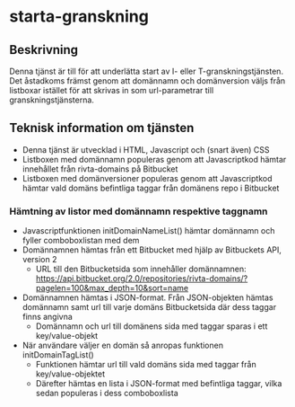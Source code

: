 # starta-granskning

## Beskrivning
Denna tjänst är till för att underlätta start av I- eller T-granskningstjänsten. 
Det åstadkoms främst genom att domännamn och domänversion väljs från listboxar istället för att skrivas in som url-parametrar till granskningstjänsterna.

## Teknisk information om tjänsten
- Denna tjänst är utvecklad i HTML, Javascript och (snart även) CSS
- Listboxen med domännamn populeras genom att Javascriptkod hämtar innehållet från rivta-domains på Bitbucket
- Listboxen med domänversioner populeras genom att Javascriptkod hämtar vald domäns befintliga taggar från domänens repo i Bitbucket

### Hämtning av listor med domännamn respektive taggnamn
- Javascriptfunktionen initDomainNameList() hämtar domännamn och fyller comboboxlistan med dem
- Domännamnen hämtas från ett Bitbucket med hjälp av Bitbuckets API, version 2
  - URL till den Bitbucketsida som innehåller domännamnen: https://api.bitbucket.org/2.0/repositories/rivta-domains/?pagelen=100&max_depth=10&sort=name
- Domännamnen hämtas i JSON-format. Från JSON-objekten hämtas domännamn samt url till varje domäns Bitbucketsida där dess taggar finns angivna
  - Domännamn och url till domänens sida med taggar sparas i ett key/value-objekt
- När användare väljer en domän så anropas funktionen initDomainTagList()
  - Funktionen hämtar url till vald domäns sida med taggar från key/value-objektet
  - Därefter hämtas en lista i JSON-format med befintliga taggar, vilka sedan populeras i dess comboboxlista